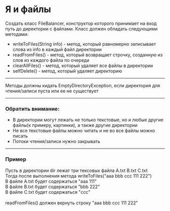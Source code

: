 # Я и файлы
Создать класс FileBalancer, конструктор которого принимает на вход путь до директории с файлами. Класс должен обладать следующими методами:
* writeToFiles(String info) - метод, который равномерно записывает слова из info в каждый файл директории
* readFromFiles() - метод, который возвращает строчку, созданную из слов из каждого файла по очереди
* clearAllFiles() - метод, который удаляет все файлы в директории
* selfDelete() - метод, который удаляет директорию 
---
Методы должны кидать EmptyDirectoryException, если директория для чтения/записи пуста или ее не существует 

---

### Обратить внимание:
* В директории могут лежать не только текстовые, но и любые другие файлы(к примеру, картинки), а также другие директории
* Не все текстовые файлы можно читать и не во все файлы можно писать
* Потоки чтения/записи нужно закрывать

---
### Пример
Пусть в директории dir лежат три тексовых файла A.txt B.txt C.txt<br>
Тогда после выполнения метода writeToFiles("aaa bbb ccc 111 222")<br>
В файле A.txt будет содержаться "aaa 111"<br>
В файле B.txt будет содержаться "bbb 222"<br>
В файле C.txt будет содержаться "ccc"<br>
<br>
readFromFiles() должен вернуть строку "aaa bbb ccc 111 222"